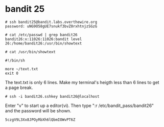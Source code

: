 # bandit 25

    # ssh bandit25@bandit.labs.overthewire.org
    password: uNG9O58gUE7snukf3bvZ0rxhtnjzSGzG

    # cat /etc/passwd | grep bandit26
    bandit26:x:11026:11026:bandit level 26:/home/bandit26:/usr/bin/showtext

    # cat /usr/bin/showtext

    #!/bin/sh

    more ~/text.txt
    exit 0

The text.txt is only 6 lines.
Make my terminal's heigth less than 6 lines to get a page break.

    # ssh -i bandit26.sshkey bandit26@localhost

Enter "v" to start up a editor(vi).
Then type ":r /etc/bandit_pass/bandit26" and the password will be shown.

    5czgV9L3Xx8JPOyRbXh6lQbmIOWvPT6Z

